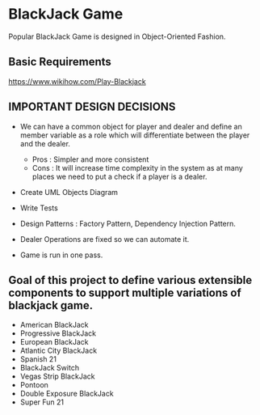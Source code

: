 # BlackJack Game
Popular BlackJack Game is designed in Object-Oriented Fashion.

## Basic Requirements
https://www.wikihow.com/Play-Blackjack

## IMPORTANT DESIGN DECISIONS

- We can have a common object for player and dealer and define an member variable as a role which will
differentiate between the player and the dealer.
  - Pros : Simpler and more consistent
  - Cons : It will increase time complexity in the system as at many places we need to put a check if a player
  is a dealer.

- Create UML Objects Diagram

- Write Tests

- Design Patterns : Factory Pattern, Dependency Injection Pattern.

- Dealer Operations are fixed so we can automate it.

- Game is run in one pass.

## Goal of this project to define various extensible components to support multiple variations of blackjack game.
- American BlackJack
- Progressive BlackJack
- European BlackJack
- Atlantic City BlackJack
- Spanish 21
- BlackJack Switch
- Vegas Strip BlackJack
- Pontoon
- Double Exposure BlackJack
- Super Fun 21